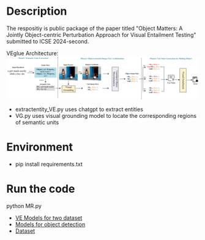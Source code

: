 # Description
The respositiy is public package of the paper titled "Object Matters: A Jointly Object-centric Perturbation Approach for Visual Entailment Testing" submitted to ICSE 2024-second.

VEglue Architecture:  
![Image text](https://github.com/lsplx/VEtesting/blob/master/data/artifacture.png)
- extractentity_VE.py uses chatgpt to extract entities
- VG.py uses visual grounding model to locate the corresponding regions of semantic units


# Environment
- pip install requirements.txt

# Run the code
python MR.py  

- [VE Models for two dataset](https://pan.baidu.com/s/1i1-lIF0IxSXAKbJv8gdtDg?pwd=5bfw)
- [Models for object detection](https://github.com/RistoranteRist/mmlab-weights/releases/download/dino-swinl/dino-5scale_swin-l_8xb2-36e_coco-5486e051.pth)
- [Dataset](https://pan.baidu.com/s/1HLuZR1fvQW2Qj7ZXQ5xaww?pwd=pdos)





